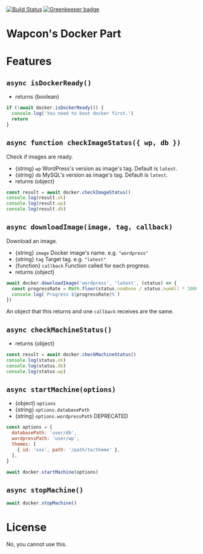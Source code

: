[![Build Status](https://travis-ci.org/ginpei/wapcon-docker.svg?branch=master)](https://travis-ci.org/ginpei/wapcon-docker)
[![Greenkeeper badge](https://badges.greenkeeper.io/ginpei/wapcon-docker.svg)](https://greenkeeper.io/)

# Wapcon's Docker Part

# Features

## `async isDockerReady()`

- returns {boolean}

```javascript
if (!await docker.isDockerReady()) {
  console.log('You need to boot docker first.')
  return
}
```

## `async function checkImageStatus({ wp, db })`

Check if images are ready.

- {string} `wp` WordPress's version as image's tag. Default is `latest`.
- {string} `db` MySQL's version as image's tag. Default is `latest`.
- returns {object}

```javascript
const result = await docker.checkImageStatus()
console.log(result.ok)
console.log(result.wp)
console.log(result.db)
```

## `async downloadImage(image, tag, callback)`

Download an image.

- {string} `image` Docker image's name. e.g. `"wordpress"`
- {string} `tag` Target tag. e.g. `"latest"`
- {function} `callback` Function called for each progress.
- returns {object}

```javascript
await docker.downloadImage('wordpress', 'latest', (status) => {
  const progressRate = Math.floor(status.numDone / status.numAll * 10000) / 100
  console.log(`Progress ${progressRate}%`)
})
```

An object that this returns and one `callback` receives are the same.

## `async checkMachineStatus()`

- returns {object}

```javascript
const result = await docker.checkMachineStatus()
console.log(status.ok)
console.log(status.db)
console.log(status.wp)
```

## `async startMachine(options)`

- {object} `options`
- {string} `options.databasePath`
- {string} `options.wordpressPath` DEPRECATED

```javascript
const options = {
  databasePath: 'user/db',
  wordpressPath: 'user/wp',
  themes: [
    { id: 'xxx', path: '/path/to/theme' },
  ],
}

await docker.startMachine(options)
```

## `async stopMachine()`

```javascript
await docker.stopMachine()
```

# License

No, you cannot use this.
